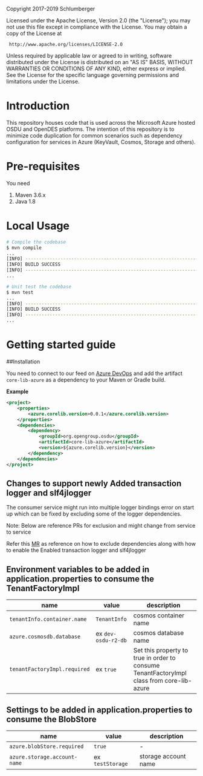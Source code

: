 Copyright 2017-2019 Schlumberger

Licensed under the Apache License, Version 2.0 (the "License");
you may not use this file except in compliance with the License.
You may obtain a copy of the License at

     http://www.apache.org/licenses/LICENSE-2.0

Unless required by applicable law or agreed to in writing, software
distributed under the License is distributed on an "AS IS" BASIS,
WITHOUT WARRANTIES OR CONDITIONS OF ANY KIND, either express or implied.
See the License for the specific language governing permissions and
limitations under the License.

# Introduction

This repository houses code that is used across the Microsoft Azure hosted OSDU and OpenDES platforms. The intention of this repository is to minimize code duplication for common scenarios such as dependency configuration for services in Azure (KeyVault, Cosmos, Storage and others).
 
# Pre-requisites

You need
 
 1. Maven 3.6.x
 2. Java 1.8

# Local Usage

```bash
# Compile the codebase
$ mvn compile
...
[INFO] ------------------------------------------------------------------------
[INFO] BUILD SUCCESS
[INFO] ------------------------------------------------------------------------
...

# Unit test the codebase
$ mvn test
...
[INFO] ------------------------------------------------------------------------
[INFO] BUILD SUCCESS
[INFO] ------------------------------------------------------------------------
...
```

# Getting started guide

##Installation

You need to connect to our feed on [Azure DevOps](https://slb-swt.visualstudio.com/data-at-rest/ProdOps%20-%20Production%20Engineer/_packaging?feed=slb-dps&_a=feed) and add the artifact `core-lib-azure` as a dependency to your Maven or Gradle build.

**Example**

```xml
<project>
    <properties>
        <azure.corelib.version>0.0.1</azure.corelib.version>
    </properties>
    <dependencies>
        <dependency>
            <groupId>org.opengroup.osdu</groupId>
            <artifactId>core-lib-azure</artifactId>
            <version>${azure.corelib.version}</version>
        </dependency>
    </dependencies>
</project>
```

## Changes to support newly Added transaction logger and slf4jlogger
The consumer service might run into multiple logger bindings error on start up
which can be fixed by excluding some of the logger dependencies.

Note: Below are reference PRs for exclusion and might change from service to service

Refer this [MR](https://community.opengroup.org/osdu/platform/security-and-compliance/entitlements-azure/-/merge_requests/13) as reference on how to exclude dependencies along with how to enable the 
Enabled transaction logger and slf4jlogger

## Environment variables to be added in application.properties to consume the TenantFactoryImpl
| name | value | description |
| ---  | ---   | ---         |
| `tenantInfo.container.name` | `TenantInfo` | cosmos container name |
| `azure.cosmosdb.database` | ex `dev-osdu-r2-db` | cosmos database name |
| `tenantFactoryImpl.required` | ex `true` | Set this property to true in order to consume TenantFactoryImpl class from core-lib-azure |

## Settings to be added in application.properties to consume the BlobStore
| name | value | description |
| ---  | ---   | ---         |
| `azure.blobStore.required` | `true` | - |
| `azure.storage.account-name` | ex `testStorage` | storage account name |
